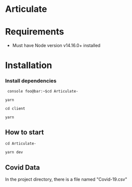 # Articulate

# Requirements

- Must have Node version v14.16.0+ installed

# Installation

### Install dependencies

` console foo@bar:~$cd Articulate-`

`yarn`

`cd client`

`yarn`

## How to start

`cd Articulate-`

`yarn dev`

## Covid Data

In the project directory, there is a file named "Covid-19.csv"
